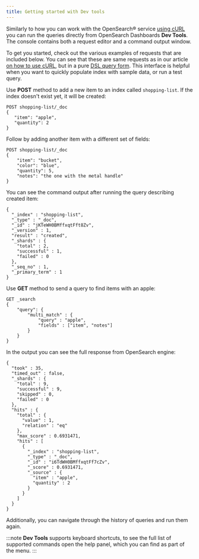 ```yaml
---
title: Getting started with Dev tools
---
```


Similarly to how you can work with the OpenSearch® service
[using cURL](/docs/products/opensearch/howto/opensearch-with-curl) you can run the queries directly from OpenSearch Dashboards
**Dev Tools**. The console contains both a request editor and a command
output window.

To get you started, check out the various examples of requests that are
included below. You can see that these are same requests as in our
article
[on how to use cURL](/docs/products/opensearch/howto/opensearch-with-curl), but in a pure [DSL query
form](https://opensearch.org/docs/latest/opensearch/query-dsl/index/).
This interface is helpful when you want to quickly populate index with
sample data, or run a test query.

Use **POST** method to add a new item to an index called
`shopping-list`. If the index doesn\'t exist yet, it will be created:

``` 
POST shopping-list/_doc
{
   "item": "apple",
   "quantity": 2
}
```

Follow by adding another item with a different set of fields:

``` 
POST shopping-list/_doc
{
    "item": "bucket",
    "color": "blue",
    "quantity": 5,
    "notes": "the one with the metal handle"
}
```

You can see the command output after running the query describing
created item:

``` 
{
  "_index" : "shopping-list",
  "_type" : "_doc",
  "_id" : "jKTeWH0BMffxqtFft8Zv",
  "_version" : 1,
  "result" : "created",
  "_shards" : {
    "total" : 2,
    "successful" : 1,
    "failed" : 0
  },
  "_seq_no" : 1,
  "_primary_term" : 1
}
```

Use **GET** method to send a query to find items with an apple:

``` 
GET _search
{
    "query": {
        "multi_match" : {
            "query" : "apple",
            "fields" : ["item", "notes"]
        }
    }
}
```

In the output you can see the full response from OpenSearch engine:

``` 
{
  "took" : 35,
  "timed_out" : false,
  "_shards" : {
    "total" : 9,
    "successful" : 9,
    "skipped" : 0,
    "failed" : 0
  },
  "hits" : {
    "total" : {
      "value" : 1,
      "relation" : "eq"
    },
    "max_score" : 0.6931471,
    "hits" : [
      {
        "_index" : "shopping-list",
        "_type" : "_doc",
        "_id" : "i6TdWH0BMffxqtFf7cZv",
        "_score" : 0.6931471,
        "_source" : {
          "item" : "apple",
          "quantity" : 2
        }
      }
    ]
  }
}
```

Additionally, you can navigate through the history of queries and run
them again.

:::note
**Dev Tools** supports keyboard shortcuts, to see the full list of
supported commands open the help panel, which you can find as part of
the menu.
:::
